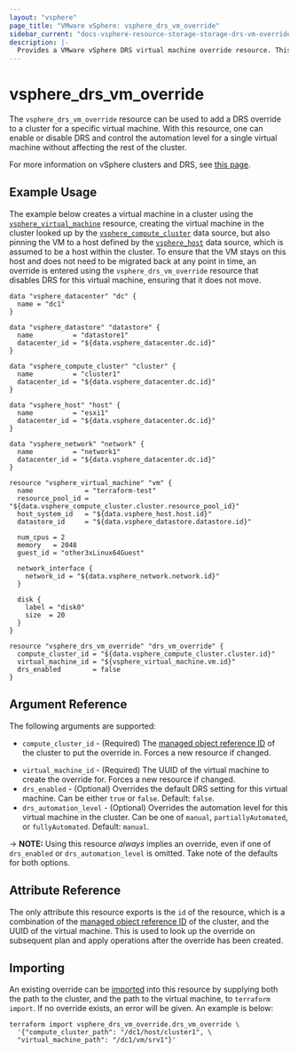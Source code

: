 ```yaml
---
layout: "vsphere"
page_title: "VMware vSphere: vsphere_drs_vm_override"
sidebar_current: "docs-vsphere-resource-storage-storage-drs-vm-override"
description: |-
  Provides a VMware vSphere DRS virtual machine override resource. This can be used to override DRS settings in a cluster.
---
```


# vsphere\_drs\_vm\_override

The `vsphere_drs_vm_override` resource can be used to add a DRS override to a
cluster for a specific virtual machine. With this resource, one can enable or
disable DRS and control the automation level for a single virtual machine
without affecting the rest of the cluster.

For more information on vSphere clusters and DRS, see [this
page][ref-vsphere-drs-clusters].

[ref-vsphere-drs-clusters]: https://docs.vmware.com/en/VMware-vSphere/6.5/com.vmware.vsphere.resmgmt.doc/GUID-8ACF3502-5314-469F-8CC9-4A9BD5925BC2.html

## Example Usage

The example below creates a virtual machine in a cluster using the
[`vsphere_virtual_machine`][tf-vsphere-vm-resource] resource, creating the
virtual machine in the cluster looked up by the
[`vsphere_compute_cluster`][tf-vsphere-cluster-data-source] data source, but also
pinning the VM to a host defined by the
[`vsphere_host`][tf-vsphere-host-data-source] data source, which is assumed to
be a host within the cluster. To ensure that the VM stays on this host and does
not need to be migrated back at any point in time, an override is entered using
the `vsphere_drs_vm_override` resource that disables DRS for this virtual
machine, ensuring that it does not move.

[tf-vsphere-vm-resource]: /docs/providers/vsphere/r/virtual_machine.html
[tf-vsphere-cluster-data-source]: /docs/providers/vsphere/d/compute_cluster.html
[tf-vsphere-host-data-source]: /docs/providers/vsphere/d/host.html

```hcl
data "vsphere_datacenter" "dc" {
  name = "dc1"
}

data "vsphere_datastore" "datastore" {
  name          = "datastore1"
  datacenter_id = "${data.vsphere_datacenter.dc.id}"
}

data "vsphere_compute_cluster" "cluster" {
  name          = "cluster1"
  datacenter_id = "${data.vsphere_datacenter.dc.id}"
}

data "vsphere_host" "host" {
  name          = "esxi1"
  datacenter_id = "${data.vsphere_datacenter.dc.id}"
}

data "vsphere_network" "network" {
  name          = "network1"
  datacenter_id = "${data.vsphere_datacenter.dc.id}"
}

resource "vsphere_virtual_machine" "vm" {
  name             = "terraform-test"
  resource_pool_id = "${data.vsphere_compute_cluster.cluster.resource_pool_id}"
  host_system_id   = "${data.vsphere_host.host.id}"
  datastore_id     = "${data.vsphere_datastore.datastore.id}"

  num_cpus = 2
  memory   = 2048
  guest_id = "other3xLinux64Guest"

  network_interface {
    network_id = "${data.vsphere_network.network.id}"
  }

  disk {
    label = "disk0"
    size  = 20
  }
}

resource "vsphere_drs_vm_override" "drs_vm_override" {
  compute_cluster_id = "${data.vsphere_compute_cluster.cluster.id}"
  virtual_machine_id = "${vsphere_virtual_machine.vm.id}"
  drs_enabled        = false
}
```

## Argument Reference

The following arguments are supported:

* `compute_cluster_id` - (Required) The [managed object reference
  ID][docs-about-morefs] of the cluster to put the override in.  Forces a new
  resource if changed.

[docs-about-morefs]: /docs/providers/vsphere/index.html#use-of-managed-object-references-by-the-vsphere-provider

* `virtual_machine_id` - (Required) The UUID of the virtual machine to create
  the override for.  Forces a new resource if changed.
* `drs_enabled` - (Optional) Overrides the default DRS setting for this virtual
  machine. Can be either `true` or `false`. Default: `false`.
* `drs_automation_level` - (Optional) Overrides the automation level for this virtual
  machine in the cluster. Can be one of `manual`, `partiallyAutomated`, or
  `fullyAutomated`. Default: `manual`.

-> **NOTE:** Using this resource _always_ implies an override, even if one of
`drs_enabled` or `drs_automation_level` is omitted. Take note of the defaults
for both options.

## Attribute Reference

The only attribute this resource exports is the `id` of the resource, which is
a combination of the [managed object reference ID][docs-about-morefs] of the
cluster, and the UUID of the virtual machine. This is used to look up the
override on subsequent plan and apply operations after the override has been
created.

## Importing

An existing override can be [imported][docs-import] into this resource by
supplying both the path to the cluster, and the path to the virtual machine, to
`terraform import`. If no override exists, an error will be given.  An example
is below:

[docs-import]: https://www.terraform.io/docs/import/index.html

```
terraform import vsphere_drs_vm_override.drs_vm_override \
  '{"compute_cluster_path": "/dc1/host/cluster1", \
  "virtual_machine_path": "/dc1/vm/srv1"}'
```
